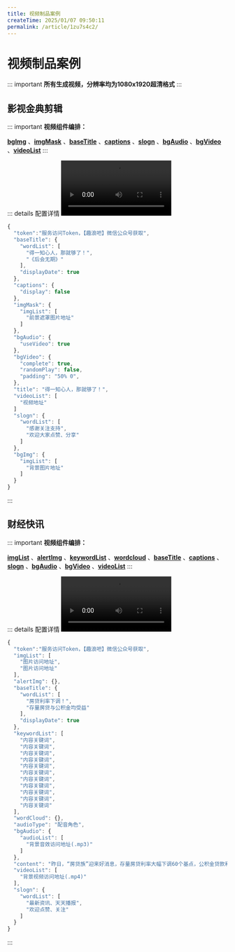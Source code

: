 ```yaml
---
title: 视频制品案例
createTime: 2025/01/07 09:50:11
permalink: /article/1zu7s4c2/
---
```

# 视频制品案例
::: important 
**所有生成视频，分辨率均为1080x1920超清格式**
:::

## 影视金典剪辑
::: important 
**视频组件编排：**

[**bgImg**](/notes/guide/video-component-setting.html#背景图片控制-bgimg)
、[**imgMask**](/notes/guide/video-component-setting.html#背景遮罩控制-imgmask)
、[**baseTitle**](/notes/guide/video-component-setting.html#标题-basetitle)
、[**captions**](/notes/guide/video-component-setting.html#配音字幕-captions)
、[**slogn**](/notes/guide/video-component-setting.html#结尾致辞-slogn)
、[**bgAudio**](/notes/guide/video-component-setting.html#标题-basetitle)
、[**bgVideo**](/notes/guide/video-component-setting.html#背景视频控制-bgvideo)
、[**videoList**](/notes/guide/video-content-setting.html#视频资源-videolist)
:::

::: details 配置详情
<video width="50%" controls src="https://img.qulang8.cn/ql/enterprise/video-template/202501/6-1.mp4"></video>

```javascript
{
  "token":"服务访问Token，【趣浪吧】微信公众号获取",
  "baseTitle": {
    "wordList": [
      "得一知心人，那就够了！",
      "《后会无期》"
    ],
    "displayDate": true
  },
  "captions": {
    "display": false
  },
  "imgMask": {
    "imgList": [
      "前景遮罩图片地址"
    ]
  },
  "bgAudio": {
    "useVideo": true
  },
  "bgVideo": {
    "complete": true,
    "randomPlay": false,
    "padding": "50% 0",
  },
  "title": "得一知心人，那就够了！",
  "videoList": [
    "视频地址"
  ]
  "slogn": {
    "wordList": [
      "感谢关注支持",
      "欢迎大家点赞、分享"
    ]
  },
  "bgImg": {
    "imgList": [
      "背景图片地址"
    ]
  }
}
```
:::

## 财经快讯
::: important 
**视频组件编排：**

[**imgList**](/notes/guide/video-content-setting.html#图片资源-imglist)
、[**alertImg**](/notes/guide/video-component-setting.html#图片-alertimg)
、[**keywordList**](/notes/guide/video-content-setting.html#内容关键词-keywordlist)
、[**wordcloud**](/notes/guide/video-component-setting.html#词云-wordcloud)
、[**baseTitle**](/notes/guide/video-component-setting.html#标题-basetitle)
、[**captions**](/notes/guide/video-component-setting.html#配音字幕-captions)
、[**slogn**](/notes/guide/video-component-setting.html#结尾致辞-slogn)
、[**bgAudio**](/notes/guide/video-component-setting.html#标题-basetitle)
、[**bgVideo**](/notes/guide/video-component-setting.html#背景视频控制-bgvideo)
、[**videoList**](/notes/guide/video-content-setting.html#视频资源-videolist)
:::

::: details 配置详情
<video width="50%" controls src="https://img.qulang8.cn/ql/enterprise/video-template/202501/07-1.mp4"></video>

```javascript
{
  "token":"服务访问Token，【趣浪吧】微信公众号获取",
  "imgList": [
    "图片访问地址",
    "图片访问地址"
  ],
  "alertImg": {},
  "baseTitle": {
    "wordList": [
      "房贷利率下调！",
      "存量房贷与公积金均受益"
    ],
    "displayDate": true
  },
  "keywordList": [
    "内容关键词",
    "内容关键词",
    "内容关键词",
    "内容关键词",
    "内容关键词",
    "内容关键词",
    "内容关键词",
    "内容关键词",
    "内容关键词",
    "内容关键词",
    "内容关键词"
  ],
  "wordCloud": {},
  "audioType": "配音角色",
  "bgAudio": {
    "audioList": [
      "背景音效访问地址(.mp3)"
    ]
  },
  "content": "昨日，“房贷族”迎来好消息，存量房贷利率大幅下调60个基点，公积金贷款利率也下调25个基点，已发放贷款自动执行新利率，首套二套都有调整，无需自行申请。",
  "videoList": [
    "背景视频访问地址(.mp4)"
  ],
  "slogn": {
    "wordList": [
      "最新资讯、天天播报",
      "欢迎点赞、关注"
    ]
  }
}
```
:::
